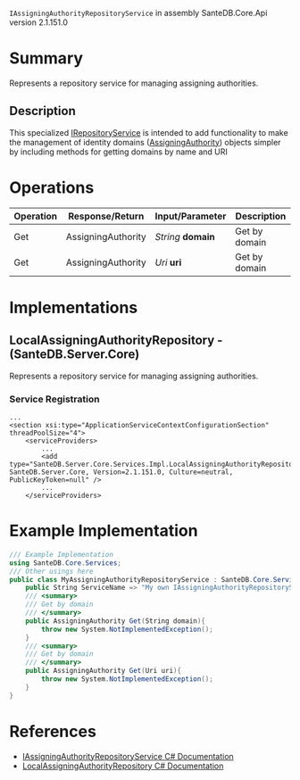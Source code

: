 `IAssigningAuthorityRepositoryService` in assembly SanteDB.Core.Api version 2.1.151.0

# Summary
Represents a repository service for managing assigning authorities.

## Description
This specialized [IRepositoryService](http://santesuite.org/assets/doc/net/html/T_SanteDB_Core_Services_IRepositoryService.htm) is intended to add functionality 
            to make the management of identity domains ([AssigningAuthority](http://santesuite.org/assets/doc/net/html/T_SanteDB_Core_Model_DataTypes_AssigningAuthority.htm)) objects simpler by including 
            methods for getting domains by name and URI

# Operations

|Operation|Response/Return|Input/Parameter|Description|
|-|-|-|-|
|Get|AssigningAuthority|*String* **domain**|Get by domain|
|Get|AssigningAuthority|*Uri* **uri**|Get by domain|

# Implementations


## LocalAssigningAuthorityRepository - (SanteDB.Server.Core)
Represents a repository service for managing assigning authorities.

### Service Registration
```markup
...
<section xsi:type="ApplicationServiceContextConfigurationSection" threadPoolSize="4">
	<serviceProviders>
		...
		<add type="SanteDB.Server.Core.Services.Impl.LocalAssigningAuthorityRepository, SanteDB.Server.Core, Version=2.1.151.0, Culture=neutral, PublicKeyToken=null" />
		...
	</serviceProviders>
```
# Example Implementation
```csharp
/// Example Implementation
using SanteDB.Core.Services;
/// Other usings here
public class MyAssigningAuthorityRepositoryService : SanteDB.Core.Services.IAssigningAuthorityRepositoryService { 
	public String ServiceName => "My own IAssigningAuthorityRepositoryService service";
	/// <summary>
	/// Get by domain
	/// </summary>
	public AssigningAuthority Get(String domain){
		throw new System.NotImplementedException();
	}
	/// <summary>
	/// Get by domain
	/// </summary>
	public AssigningAuthority Get(Uri uri){
		throw new System.NotImplementedException();
	}
}
```

# References

* [IAssigningAuthorityRepositoryService C# Documentation](http://santesuite.org/assets/doc/net/html/T_SanteDB_Core_Services_IAssigningAuthorityRepositoryService.htm)
* [LocalAssigningAuthorityRepository C# Documentation](http://santesuite.org/assets/doc/net/html/T_SanteDB_Server_Core_Services_Impl_LocalAssigningAuthorityRepository.htm)
